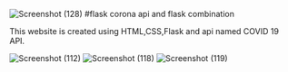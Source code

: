 ![Screenshot (128)](https://user-images.githubusercontent.com/84217740/121303437-ca949580-c91a-11eb-8a08-600ddccffb88.png)
 #flask corona api and flask combination
 
 This website is created using HTML,CSS,Flask and api named COVID 19 API.
 
 ![Screenshot (112)](https://user-images.githubusercontent.com/84217740/120996213-da3e9d80-c7a5-11eb-99bd-bd8aa616e095.png)
![Screenshot (118)](https://user-images.githubusercontent.com/84217740/121120800-0a397f80-c83e-11eb-9e50-3d5a9ffc78b6.png)
![Screenshot (119)](https://user-images.githubusercontent.com/84217740/121120807-0dcd0680-c83e-11eb-87f9-92cd4f907b99.png)

